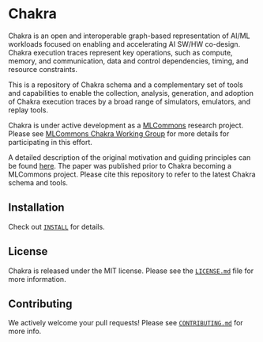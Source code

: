 # Chakra

Chakra is an open and interoperable graph-based representation of AI/ML workloads focused on enabling and accelerating AI SW/HW co-design. Chakra execution traces represent key operations, such as compute, memory, and communication, data and control dependencies, timing, and resource constraints.

This is a repository of Chakra schema and a complementary set of tools and capabilities to enable the collection, analysis, generation, and adoption of Chakra execution traces by a broad range of simulators, emulators, and replay tools.

Chakra is under active development as a [MLCommons](https://mlcommons.org/en) research project. Please see [MLCommons Chakra Working Group](https://mlcommons.org/en/groups/research-chakratracebench/) for more details for participating in this effort.

A detailed description of the original motivation and guiding principles can be found [here](https://arxiv.org/abs/2305.14516). The paper was published prior to Chakra becoming a MLCommons project. Please cite this repository to refer to the latest Chakra schema and tools.

## Installation

Check out [`INSTALL`](INSTALL.md) for details.

## License

Chakra is released under the MIT license. Please see the [`LICENSE.md`](LICENSE.md) file for more information.

## Contributing

We actively welcome your pull requests! Please see [`CONTRIBUTING.md`](CONTRIBUTING.md) for more info.
